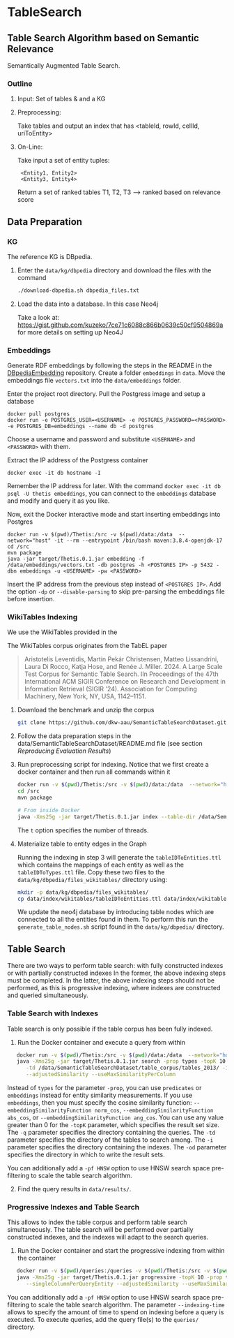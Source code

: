# TableSearch
## Table Search Algorithm based on Semantic Relevance

Semantically Augmented Table Search.

### Outline

1. Input: Set of tables & and a KG

2. Preprocessing: 
    
   Take tables and output an index that has <tableId, rowId, cellId, uriToEntity>

3. On-Line:
    
   Take input a set of entity tuples:
   
        <Entity1, Entity2>
        <Entity3, Entity4>

   Return a set of ranked tables
        T1, T2, T3 --> ranked based on relevance score

## Data Preparation

### KG

The reference KG is DBpedia.

1. Enter the `data/kg/dbpedia` directory and download the files with the command 

   ```bash
   ./download-dbpedia.sh dbpedia_files.txt 
   ```

2. Load the data into a database. In this case Neo4j
   
   Take a look at: https://gist.github.com/kuzeko/7ce71c6088c866b0639c50cf9504869a for more details on setting up Neo4J

### Embeddings

Generate RDF embeddings by following the steps in the README in the <a href="https://github.com/EDAO-Project/DBpediaEmbedding">DBpediaEmbedding</a> repository. 
Create a folder `embeddings` in `data`. Move the embeddings file `vectors.txt` into the `data/embeddings` folder.

Enter the project root directory. Pull the Postgress image and setup a database

```
docker pull postgres
docker run -e POSTGRES_USER=<USERNAME> -e POSTGRES_PASSWORD=<PASSWORD> -e POSTGRES_DB=embeddings --name db -d postgres
```

Choose a username and password and substitute `<USERNAME>` and `<PASSWORD>` with them.

Extract the IP address of the Postgress container

```
docker exec -it db hostname -I
```

Remember the IP address for later.
With the command `docker exec -it db psql -U thetis embeddings`, you can connect to the `embeddings` database and modify and query it as you like.

Now, exit the Docker interactive mode and start inserting embeddings into Postgres

```
docker run -v $(pwd)/Thetis:/src -v $(pwd)/data:/data  --network="host" -it --rm --entrypoint /bin/bash maven:3.8.4-openjdk-17
cd /src
mvn package
java -jar target/Thetis.0.1.jar embedding -f /data/embeddings/vectors.txt -db postgres -h <POSTGRES IP> -p 5432 -dbn embeddings -u <USERNAME> -pw <PASSWORD>
```

Insert the IP address from the previous step instead of `<POSTGRES IP>`.
Add the option `-dp` or `--disable-parsing` to skip pre-parsing the embeddings file before insertion.

### WikiTables Indexing

We use the WikiTables provided in the 

The WikiTables corpus originates from the TabEL paper
> Aristotelis Leventidis, Martin Pekár Christensen, Matteo Lissandrini, Laura Di Rocco, Katja Hose, and Renée J. Miller. 2024. A Large Scale Test Corpus for Semantic Table Search. IIn Proceedings of the 47th International ACM SIGIR Conference on Research and Development in Information Retrieval (SIGIR '24). Association for Computing Machinery, New York, NY, USA, 1142–1151.

1. Download the benchmark and unzip the corpus

   ```bash
   git clone https://github.com/dkw-aau/SemanticTableSearchDataset.git && mv SemanticTableSearchDataset data/
   ```
  
2. Follow the data preparation steps in the data/SemanticTableSearchDataset/README.md file (see section _Reproducing Evaluation Results_)

3. Run preprocessing script for indexing. Notice that we first create a docker container and then run all commands within it

   ```bash
   docker run -v $(pwd)/Thetis:/src -v $(pwd)/data:/data  --network="host" -it --rm --entrypoint /bin/bash maven:3.8.4-openjdk-17
   cd /src
   mvn package
   
   # From inside Docker
   java -Xms25g -jar target/Thetis.0.1.jar index --table-dir /data/SemanticTableSearchDataset/table_corpus/tables_2013/ --output-dir /data/index/wikitables/ -t 4
   ```

   The `t` option specifies the number of threads.

4. Materialize table to entity edges in the Graph

   Running the indexing in step 3 will generate the ``tableIDToEntities.ttl`` which contains the mappings of each entity as well as the ``tableIDToTypes.ttl`` file.
   Copy these two files to the ``data/kg/dbpedia/files_wikitables/`` directory using:
   ```bash
   mkdir -p data/kg/dbpedia/files_wikitables/
   cp data/index/wikitables/tableIDToEntities.ttl data/index/wikitables/tableIDToTypes.ttl data/kg/dbpedia/files_wikitables/
   ```
   
   We update the neo4j database by introducing table nodes which are connected to all the entities found in them.
   To perform this run the ``generate_table_nodes.sh`` script found in the ``data/kg/dbpedia/`` directory.

## Table Search
There are two ways to perform table search: with fully constructed indexes or with partially constructed indexes
In the former, the above indexing steps must be completed.
In the latter, the above indexing steps should not be performed, as this is progressive indexing, where indexes are constructed and queried simultaneously.

### Table Search with Indexes
Table search is only possible if the table corpus has been fully indexed.

1. Run the Docker container and execute a query from within

```bash
   docker run -v $(pwd)/Thetis:/src -v $(pwd)/data:/data  --network="host" -it --rm --entrypoint /bin/bash maven:3.8.4-openjdk-17
   java -Xms25g -jar target/Thetis.0.1.jar search -prop types -topK 10 -q /data/SemanticTableSearchDataset/queries/2013/1_tuples_per_query/ \
      -td /data/SemanticTableSearchDataset/table_corpus/tables_2013/ -i /data/index/wikitables/ -od /data/results/ --singleColumnPerQueryEntity \
      --adjustedSimilarity --useMaxSimilarityPerColumn
```

Instead of `types` for the parameter `-prop`, you can use `predicates` or `embeddings` instead for entity similarity measurements.
If you use `embeddings`, then you must specify the cosine similarity function: `--embeddingSimilarityFunction norm_cos`, `--embeddingSimilarityFunction abs_cos`, or `--embeddingSimilarityFunction ang_cos`.
You can use any value greater than 0 for the `-topK` parameter, which specifies the result set size.
The `-q` parameter specifies the directory containing the queries.
The `-td` parameter specifies the directory of the tables to search among.
The `-i` parameter specifies the directory containing the indexes.
The `-od` parameter specifies the directory in which to write the result sets.

You can additionally add a `-pf HNSW` option to use HNSW search space pre-filtering to scale the table search algorithm.

2. Find the query results in `data/results/`.

### Progressive Indexes and Table Search
This allows to index the table corpus and perform table search simultaneously.
The table search will be performed over partially constructed indexes, and the indexes will adapt to the search queries.

1. Run the Docker container and start the progressive indexing from within the container

```bash
   docker run -v $(pwd)/queries:/queries -v $(pwd)/Thetis:/src -v $(pwd)/data:/data  --network="host" -it --rm --entrypoint /bin/bash maven:3.8.4-openjdk-17
   java -Xms25g -jar target/Thetis.0.1.jar progressive -topK 10 -prop types --table-dir /data/SemanticTableSearchDataset/table_corpus/tables_2013/ --output-dir /data/index/wikitables/ --result-dir /data/results/ --indexing-time 10 \
      --singleColumnPerQueryEntity --adjustedSimilarity --useMaxSimilarityPerColumn
```

You can additionally add a `-pf HNSW` option to use HNSW search space pre-filtering to scale the table search algorithm.
The parameter `--indexing-time` allows to specify the amount of time to spend on indexing before a query is executed.
To execute queries, add the query file(s) to the `queries/` directory.
